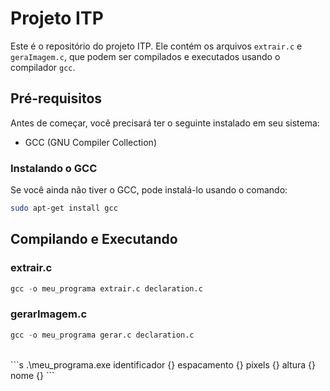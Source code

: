 # Projeto ITP

Este é o repositório do projeto ITP. Ele contém os arquivos `extrair.c` e `geraImagem.c`, que podem ser compilados e executados usando o compilador `gcc`.

## Pré-requisitos

Antes de começar, você precisará ter o seguinte instalado em seu sistema:

- GCC (GNU Compiler Collection)

### Instalando o GCC

Se você ainda não tiver o GCC, pode instalá-lo usando o comando:

```sh
sudo apt-get install gcc
```

## Compilando e Executando

### extrair.c

```s
gcc -o meu_programa extrair.c declaration.c
```

### gerarImagem.c

```s
gcc -o meu_programa gerar.c declaration.c
```
</br>
```s
.\meu_programa.exe identificador {} espacamento {} pixels {} altura {} nome {}
```
